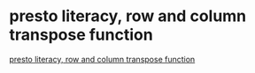 # presto literacy, row and column transpose function
[presto literacy, row and column transpose function](https://aiwithcloud.com/2022/09/16/presto_literacy_row_and_column_transpose_function/)